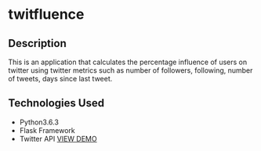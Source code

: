 # twitfluence
## Description
This is an application that calculates the percentage influence of users on twitter using twitter metrics such as
number of followers, following, number of tweets, days since last tweet.
## Technologies Used
* Python3.6.3
* Flask Framework
* Twitter API
[VIEW DEMO]('https://twitfluence.herokuapp.com/')
